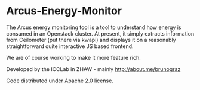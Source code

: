 Arcus-Energy-Monitor
====================

The Arcus energy monitoring tool is a tool to understand how energy is consumed in an Openstack
cluster. At present, it simply extracts information from Ceilometer (put there via kwapi) and 
displays it on a reasonably straightforward quite interactive JS based frontend.

We are of course working to make it more feature rich.

Developed by the ICCLab in ZHAW - mainly http://about.me/brunograz

Code distributed under Apache 2.0 license.
